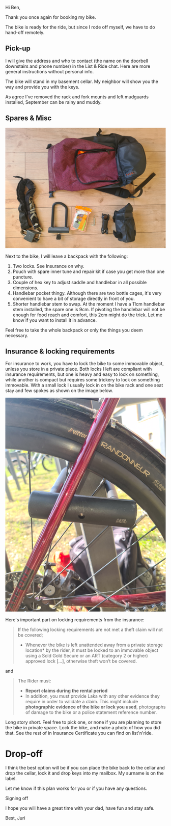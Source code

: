 Hi Ben,

Thank you once again for booking my bike.

The bike is ready for the ride, but since I rode off myself, we have to do hand-off remotely.

## Pick-up

I will give the address and who to contact (the name on the doorbell downstairs and phone number) in the List & Ride chat. Here are more general instructions without personal info.

The bike will stand in my basement cellar. My neighbor will show you the way and provide you with the keys.

As agree I've removed the rack and fork mounts and left mudguards installed, September can be rainy and muddy.

## Spares & Misc

<img src="backpack.jpg" width="800px">

Next to the bike, I will leave  a backpack with the following:
1. Two locks. See Insurance on why.
2. Pouch with spare inner tune and repair kit if case you get more than one puncture.
3. Couple of hex key to adjust saddle and handlebar in all possible dimensions.
4. Handlebar pocket thingy. Although there are two bottle cages, it's very convenient to have a bit of storage directly in front of you.
5. Shorter handlebar stem to swap. At the moment I have a 11cm handlebar stem installed, the spare one is 9cm. If pivoting the handlebar will not be enough for food reach and comfort, this 2cm might do the trick. Let me know if you want to install it in advance.

Feel free to take the whole backpack or only the things you deem necessary.

## Insurance & locking requirements

For insurance to work, you have to lock the bike to some immovable object, unless you store in a private place. Both locks I left are compliant with insurance requirements, but one is heavy and easy to lock on something, while another is compact but requires some trickery to lock on something immovable. 
With a small lock I usually lock in on the bike rack and one seat stay and few spokes as shown on the image below.

<img src="lockin.jpg" width="800px">

Here's important part on locking requirements from the insurance:

> If the following locking requirements are not met a theft claim will not be covered;
> - Whenever the bike is left unattended away from a private storage location* by the rider, it must be locked to an immovable object using a Sold Gold Secure or an ART (category 2 or higher) approved lock [...], otherwise theft won’t be covered.

and 

> The Rider must:
> - **Report claims during the rental period**
> - In addition, you must provide Laka with any other evidence they require in order to validate a claim. This might include **photographic evidence of the bike or lock you used**, photographs of damage to the bike or a police statement reference number.

Long story short.  Feel free to pick one, or none if you are planning to store the bike in private space. Lock the bike, and make a photo of how you did that. See the rest of in Insurance Certificate you can find on list'n'ride.

# Drop-off

I think the best option will be if you can place the bike back to the cellar and drop the cellar, lock it and drop keys into my mailbox. My surname is on the label.


Let me know if this plan works for you or if you have any questions.

Signing off

I hope you will have a great time with your dad, have fun and stay safe.

Best,
Juri
